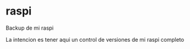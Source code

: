 raspi
=====

Backup de mi raspi

La intencion es tener aqui un control de versiones de mi raspi completo

